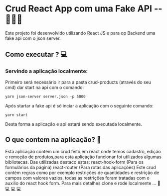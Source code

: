 # Crud React  App com uma Fake API --   👩🏽‍💻 

Este projeto foi desenvolvido utilizando React JS e para op Backend uma fake api com o json server. 

## Como executar ? 💻

### Servindo a aplicação localmente: 

Primeiro será necessário ir para a pasta crud-products (através do seu cmd) dar start na api com o comando:

 `yarn json-server server.json -p 5000`

Após startar a fake api é só inciar a aplicação com o seguinte comando: 

`yarn start`

Desta forma a aplicação e api estará sendo executada localmente. 

## O que contem na aplicação?  📁 

Esta aplicação contém um crud feito em react onde temos cadastro, edição e remoção de produtos,para esta aplicação funcionar foi utilizados algumas bibliotecas. 
Das utilizadas destaco estas:
react-hook-form (Para os formulários da página)
react-router (Para rotas das aplicações)
Este crud contém regras como por exemplo restrições de quantidades e restrição de campos com valores vazios, todas as restrições foram tratadas com o auxilio do react hook form. Para mais detalhes clone e rode localmente ... 🤘 💻 💻 💻
